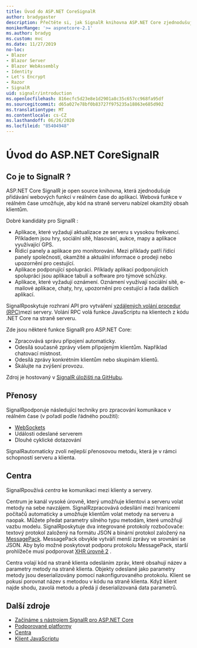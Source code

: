 ```yaml
---
title: Úvod do ASP.NET CoreSignalR
author: bradygaster
description: Přečtěte si, jak SignalR knihovna ASP.NET Core zjednodušuje přidávání funkcí v reálném čase do aplikací.
monikerRange: '>= aspnetcore-2.1'
ms.author: bradyg
ms.custom: mvc
ms.date: 11/27/2019
no-loc:
- Blazor
- Blazor Server
- Blazor WebAssembly
- Identity
- Let's Encrypt
- Razor
- SignalR
uid: signalr/introduction
ms.openlocfilehash: 816ecfc5d23e8e1d2901a8c35c657cc968fa95df
ms.sourcegitcommit: d65a027e78bf0b83727f975235a18863e685d902
ms.translationtype: MT
ms.contentlocale: cs-CZ
ms.lasthandoff: 06/26/2020
ms.locfileid: "85404948"
---
```

# <a name="introduction-to-aspnet-core-signalr"></a>Úvod do ASP.NET CoreSignalR

## <a name="what-is-signalr"></a>Co je to SignalR ?

ASP.NET Core SignalR je open source knihovna, která zjednodušuje přidávání webových funkcí v reálném čase do aplikací. Webová funkce v reálném čase umožňuje, aby kód na straně serveru nabízel okamžitý obsah klientům.

Dobré kandidáty pro SignalR :

* Aplikace, které vyžadují aktualizace ze serveru s vysokou frekvencí. Příkladem jsou hry, sociální sítě, hlasování, aukce, mapy a aplikace využívající GPS.
* Řídicí panely a aplikace pro monitorování. Mezi příklady patří řídicí panely společností, okamžité a aktuální informace o prodeji nebo upozornění pro cestující.
* Aplikace podporující spolupráci. Příklady aplikací podporujících spolupráci jsou aplikace tabulí a software pro týmové schůzky.
* Aplikace, které vyžadují oznámení. Oznámení využívají sociální sítě, e-mailové aplikace, chaty, hry, upozornění pro cestující a řada dalších aplikací.

SignalRposkytuje rozhraní API pro vytváření [vzdálených volání procedur (RPC)](https://wikipedia.org/wiki/Remote_procedure_call)mezi servery. Volání RPC volá funkce JavaScriptu na klientech z kódu .NET Core na straně serveru.

Zde jsou některé funkce SignalR pro ASP.NET Core:

* Zpracovává správu připojení automaticky.
* Odesílá současně zprávy všem připojeným klientům. Například chatovací místnost.
* Odesílá zprávy konkrétním klientům nebo skupinám klientů.
* Škálujte na zvýšení provozu.

Zdroj je hostovaný v [ SignalR úložišti na GitHubu](https://github.com/dotnet/AspNetCore/tree/master/src/SignalR).

## <a name="transports"></a>Přenosy

SignalRpodporuje následující techniky pro zpracování komunikace v reálném čase (v pořadí podle řádného použití):

* [WebSockets](https://tools.ietf.org/html/rfc7118)
* Události odeslané serverem
* Dlouhé cyklické dotazování

SignalRautomaticky zvolí nejlepší přenosovou metodu, která je v rámci schopností serveru a klienta.

## <a name="hubs"></a>Centra

SignalRpoužívá *centra* ke komunikaci mezi klienty a servery.

Centrum je kanál vysoké úrovně, který umožňuje klientovi a serveru volat metody na sebe navzájem. SignalRzpracovává odesílání mezi hranicemi počítačů automaticky a umožňuje klientům volat metody na serveru a naopak. Můžete předat parametry silného typu metodám, které umožňují vazbu modelu. SignalRposkytuje dva integrované protokoly rozbočovače: textový protokol založený na formátu JSON a binární protokol založený na [MessagePack](https://msgpack.org/).  MessagePack obvykle vytváří menší zprávy ve srovnání se JSON. Aby bylo možné poskytovat podporu protokolu MessagePack, starší prohlížeče musí podporovat [XHR úrovně 2](https://caniuse.com/#feat=xhr2) .

Centra volají kód na straně klienta odesláním zpráv, které obsahují název a parametry metody na straně klienta. Objekty odeslané jako parametry metody jsou deserializovány pomocí nakonfigurovaného protokolu. Klient se pokusí porovnat název s metodou v kódu na straně klienta. Když klient najde shodu, zavolá metodu a předá jí deserializovaná data parametrů.

## <a name="additional-resources"></a>Další zdroje

* [Začínáme s nástrojem SignalR pro ASP.NET Core](xref:tutorials/signalr)
* [Podporované platformy](xref:signalr/supported-platforms)
* [Centra](xref:signalr/hubs)
* [Klient JavaScriptu](xref:signalr/javascript-client)
